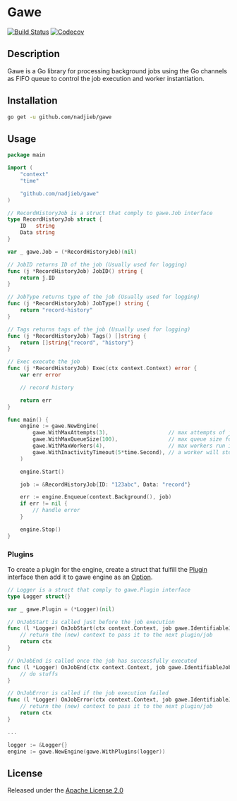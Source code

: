 # Gawe

[![Build Status](https://github.com/nadjieb/gawe/workflows/Build/badge.svg)](https://github.com/nadjieb/gawe/actions)
[![Codecov](https://codecov.io/gh/nadjieb/gawe/branch/master/graph/badge.svg)](https://codecov.io/gh/nadjieb/gawe)

## Description
Gawe is a Go library for processing background jobs using the Go channels as FIFO queue to control the job execution and worker instantiation.

## Installation
```sh
go get -u github.com/nadjieb/gawe
```

## Usage
```go
package main

import (
	"context"
	"time"

	"github.com/nadjieb/gawe"
)

// RecordHistoryJob is a struct that comply to gawe.Job interface
type RecordHistoryJob struct {
	ID   string
	Data string
}

var _ gawe.Job = (*RecordHistoryJob)(nil)

// JobID returns ID of the job (Usually used for logging)
func (j *RecordHistoryJob) JobID() string {
	return j.ID
}

// JobType returns type of the job (Usually used for logging)
func (j *RecordHistoryJob) JobType() string {
	return "record-history"
}

// Tags returns tags of the job (Usually used for logging)
func (j *RecordHistoryJob) Tags() []string {
	return []string{"record", "history"}
}

// Exec execute the job
func (j *RecordHistoryJob) Exec(ctx context.Context) error {
	var err error

	// record history

	return err
}

func main() {
	engine := gawe.NewEngine(
		gawe.WithMaxAttempts(3),                   // max attempts of job executions if failed
		gawe.WithMaxQueueSize(100),                // max queue size for jobs
		gawe.WithMaxWorkers(4),                    // max workers run in the background
		gawe.WithInactivityTimeout(5*time.Second), // a worker will stop running since last defined inactivity timeout after last job execution
	)

	engine.Start()

	job := &RecordHistoryJob{ID: "123abc", Data: "record"}

	err := engine.Enqueue(context.Background(), job)
	if err != nil {
		// handle error
	}

	engine.Stop()
}
```

### Plugins
To create a plugin for the engine, create a struct that fulfill the [Plugin](plugin.go) interface then add it to gawe engine as an [Option](option.go).

```go
// Logger is a struct that comply to gawe.Plugin interface
type Logger struct{}

var _ gawe.Plugin = (*Logger)(nil)

// OnJobStart is called just before the job execution
func (l *Logger) OnJobStart(ctx context.Context, job gawe.IdentifiableJob) context.Context {
	// return the (new) context to pass it to the next plugin/job
	return ctx
}

// OnJobEnd is called once the job has successfully executed
func (l *Logger) OnJobEnd(ctx context.Context, job gawe.IdentifiableJob) {
	// do stuffs
}

// OnJobError is called if the job execution failed
func (l *Logger) OnJobError(ctx context.Context, job gawe.IdentifiableJob, err error) context.Context {
	// return the (new) context to pass it to the next plugin/job
	return ctx
}

...

logger := &Logger{}
engine := gawe.NewEngine(gawe.WithPlugins(logger))
```

## License
Released under the [Apache License 2.0](LICENSE)
